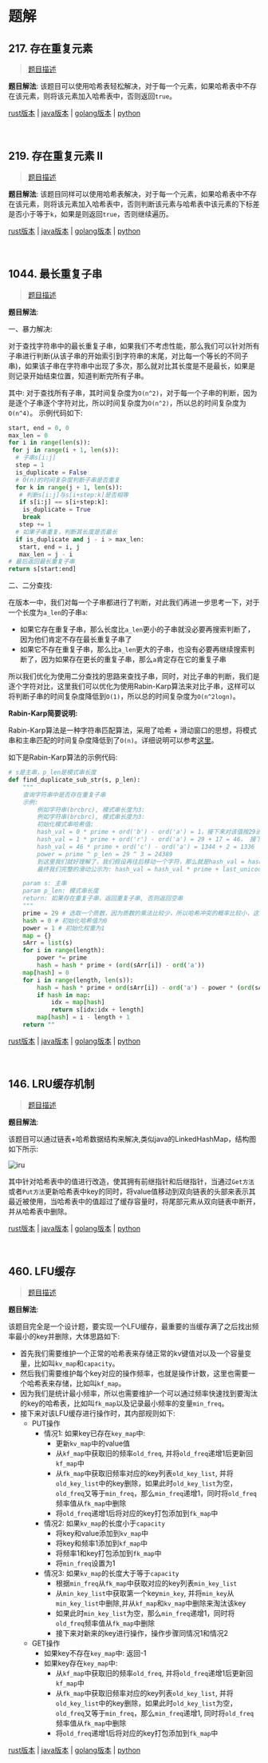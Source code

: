 # 题解

## 217. 存在重复元素

> [题目描述](https://leetcode-cn.com/problems/contains-duplicate/)

**题目解法**: 该题目可以使用哈希表轻松解决，对于每一个元素，如果哈希表中不存在该元素，则将该元素加入哈希表中，否则返回`true`。

[rust版本](../../../codes/rust/217.存在重复元素.rs) |
[java版本](../../../codes/java/217.存在重复元素.java) |
[golang版本](../../../codes/golang/217.存在重复元素.go) |
[python](../../../codes/python/217.存在重复元素.py)

</br>

## 219. 存在重复元素 II

> [题目描述](https://leetcode-cn.com/problems/contains-duplicate-ii/)

**题目解法**: 该题目同样可以使用哈希表解决，对于每一个元素，如果哈希表中不存在该元素，则将该元素加入哈希表中，否则判断该元素与哈希表中该元素的下标差是否小于等于`k`，如果是则返回`true`，否则继续遍历。

[rust版本](../../../codes/rust/219.存在重复元素II.rs) |
[java版本](../../../codes/java/219.存在重复元素II.java) |
[golang版本](../../../codes/golang/219.存在重复元素II.go) |
[python](../../../codes/python/219.存在重复元素II.py)

</br>

## 1044. 最长重复子串

> [题目描述](https://leetcode-cn.com/problems/longest-duplicate-substring/)

**题目解法**:

一、暴力解决:

对于查找字符串中的最长重复子串，如果我们不考虑性能，那么我们可以针对所有子串进行判断(从该子串的开始索引到字符串的末尾，对比每一个等长的不同子串)，如果该子串在字符串中出现了多次，那么就对比其长度是不是最长，如果是则记录开始结束位置，知道判断完所有子串。

其中: 对于查找所有子串，其时间复杂度为`O(n^2)`，对于每一个子串的判断，因为是逐个子串逐个字符对比，所以时间复杂度为`O(n^2)`，所以总的时间复杂度为`O(n^4)`。
示例代码如下:

```python
start, end = 0, 0
max_len = 0
for i in range(len(s)):
 for j in range(i + 1, len(s)):
  # 子串s[i:j]
  step = 1
  is_duplicate = False
  # O(n)的时间复杂度判断子串是否重复
  for k in range(j + 1, len(s)):
   # 判断s[i:j]与s[i+step:k]是否相等
   if s[i:j] == s[i+step:k]:
	is_duplicate = True
	break
   step += 1
  # 如果子串重复，判断其长度是否最长
  if is_duplicate and j - i > max_len:
   start, end = i, j
   max_len = j - i
# 最后返回最长重复子串
return s[start:end]
```

二、二分查找:

在版本一中，我们对每一个子串都进行了判断，对此我们再进一步思考一下，对于一个长度为`a_len`的子串`a`:

- 如果它存在重复子串，那么长度比`a_len`更小的子串就没必要再搜索判断了，因为他们肯定不存在最长重复子串了
- 如果它不存在重复子串，那么比`a_len`更大的子串，也没有必要再继续搜索判断了，因为如果存在更长的重复子串，那么`a`肯定存在它的重复子串

所以我们优化为使用二分查找的思路来查找子串，同时，对比子串的判断，我们是逐个字符对比，这里我们可以优化为使用Rabin-Karp算法来对比子串，这样可以将判断子串的时间复杂度降低到`O(1)`，所以总的时间复杂度为`O(n^2logn)`。

**Rabin-Karp简要说明:**

Rabin-Karp算法是一种字符串匹配算法，采用了哈希 + 滑动窗口的思想，将模式串和主串匹配的时间复杂度降低到了`O(n)`。详细说明可以参考[这里](https://zh.wikipedia.org/wiki/%E6%8B%89%E5%AE%BE-%E5%8D%A1%E6%99%AE%E7%AE%97%E6%B3%95)。

如下是Rabin-Karp算法的示例代码:

```python
# s是主串，p_len是模式串长度
def find_duplicate_sub_str(s, p_len):
    """
    查询字符串中是否存在重复子串
    示例:
        例如字符串(brcbrc), 模式串长度为3:
        例如字符串(brcbrc), 模式串长度为3:
        初始化模式串哈希值:
        hash_val = 0 * prime + ord('b') - ord('a') = 1，接下来对该值按29进位并加上下一个字符的unicode差值
        hash_val = 1 * prime + ord('r') - ord('a') = 29 + 17 = 46， 接下来对该值按29进位并加上下一个字符的unicode差值
        hash_val = 46 * prime + ord('c') - ord('a') = 1344 + 2 = 1336
        power = prime ^ p_len = 29 ^ 3 = 24389
        到这里我们就好理解了，我们假设再往后移动一个字符，那么就是hash_val = hash_val * prime + ord('b') - ord('a'), 因为此时我们的窗口长度扩大为了4，所以我们需要将第一个字符的权重减去，所以就是hash_val = hash_val - (ord('b')-ord('a')) * power
        最终我们完整的滑动公示为: hash_val = hash_val * prime + last_unicode_diff_val - first_unicode_diff_val * power

    param s: 主串
    param p_len: 模式串长度
    return: 如果存在重复子串，返回重复子串, 否则返回空串
    """
    prime = 29 # 选取一个质数，因为质数的乘法比较少，所以哈希冲突的概率比较小，这里选择29的原因是因为26个字母加上3个特殊字符，正好是29个
    hash = 0 # 初始化哈希值为0
    power = 1 # 初始化权重为1
    map = {}
    sArr = list(s)
    for i in range(length):
        power *= prime
        hash = hash * prime + (ord(sArr[i]) - ord('a'))
    map[hash] = 0
    for i in range(length, len(s)):
        hash = hash * prime + ord(sArr[i]) - ord('a') - power * (ord(sArr[i - length]) - ord('a'))
        if hash in map:
            idx = map[hash]
            return s[idx:idx + length]
        map[hash] = i - length + 1
    return ""
```

[rust版本](../../../codes/rust/1044.最长重复子串.rs) |
[java版本](../../../codes/java/1044.最长重复子串.java) |
[golang版本](../../../codes/golang/1044.最长重复子串.go) |
[python](../../../codes/python/1044.最长重复子串.py)

</br>

## 146. LRU缓存机制

> [题目描述](https://leetcode-cn.com/problems/lru-cache/)

**题目解法**:

该题目可以通过链表+哈希数据结构来解决,类似java的LinkedHashMap，结构图如下所示:

![iru](../../../resources/images/数据结构/iru.png)

其中针对哈希表中的值进行改造，使其拥有前继指针和后继指针，当通过`Get方法`或者`Put方法`更新哈希表中key的同时，将value值移动到双向链表的头部来表示其最近被使用，当哈希表中的值超过了缓存容量时，将尾部元素从双向链表中断开，并从哈希表中删除。

[rust版本](../../../codes/rust/146.lru-缓存.rs) |
[java版本](../../../codes/java/146.lru-缓存.java) |
[golang版本](../../../codes/golang/146.lru-缓存.go) |
[python](../../../codes/python/146.lru-缓存.py)

</br>

## 460. LFU缓存

> [题目描述](https://leetcode-cn.com/problems/lfu-cache/)

**题目解法**:

该题目完全是一个设计题，要实现一个LFU缓存，最重要的当缓存满了之后找出频率最小的key并删除，大体思路如下:

- 首先我们需要维护一个正常的哈希表来存储正常的kv键值对以及一个容量变量，比如叫`kv_map`和`capacity`。
- 然后我们需要维护每个key对应的操作频率，也就是操作计数，这里也需要一个哈希表来存储，比如叫`kf_map`。
- 因为我们是统计最小频率，所以也需要维护一个可以通过频率快速找到要淘汰的key的哈希表，比如叫`fk_map`以及记录最小频率的变量`min_freq`。
- 接下来对该LFU缓存进行操作时，其内部规则如下:
  - PUT操作
    - 情况1: 如果key已存在`key_map`中:
      - 更新`kv_map`中的value值
      - 从`kf_map`中获取旧的频率`old_freq`, 并将`old_freq`递增1后更新回`kf_map`中
      - 从`fk_map`中获取旧频率对应的key列表`old_key_list`, 并将`old_key_list`中的key删除，如果此时`old_key_list`为空，`old_freq`又等于`min_freq`，那么`min_freq`递增1，同时将`old_freq`频率值从`fk_map`中删除
      - 将`old_freq`递增1后将对应的key打包添加到`fk_map`中
    - 情况2: 如果`kv_map`的长度小于`capacity`
      - 将key和value添加到`kv_map`中
      - 将key和频率1添加到`kf_map`中
      - 将频率1和key打包添加到`fk_map`中
      - 将`min_freq`设置为1
    - 情况3: 如果`kv_map`的长度大于等于`capacity`
      - 根据`min_freq`从`fk_map`中获取对应的key列表`min_key_list`
      - 从`min_key_list`中获取第一个key`min_key`, 并将`min_key`从`min_key_list`中删除,并从`kf_map`和`kv_map`中删除来淘汰该key
      - 如果此时`min_key_list`为空，那么`min_freq`递增1，同时将`old_freq`频率值从`fk_map`中删除
      - 接下来对新来的key进行操作，操作步骤同情况1和情况2
  - GET操作
    - 如果key不存在`key_map`中: 返回-1
    - 如果key存在`key_map`中:
      - 从`kf_map`中获取旧的频率`old_freq`, 并将`old_freq`递增1后更新回`kf_map`中
      - 从`fk_map`中获取旧频率对应的key列表`old_key_list`, 并将`old_key_list`中的key删除，如果此时`old_key_list`为空，`old_freq`又等于`min_freq`，那么`min_freq`递增1, 同时将`old_freq`频率值从`fk_map`中删除
      - 将`old_freq`递增1后将对应的key打包添加到`fk_map`中

[rust版本](../../../codes/rust/460.lfu-缓存.rs) |
[java版本](../../../codes/java/460.lfu-缓存.java) |
[golang版本](../../../codes/golang/460.lfu-缓存.go) |
[python](../../../codes/python/460.lfu-缓存.py)

</br>
